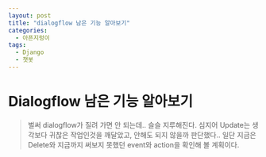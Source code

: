 ```yaml
---
layout: post
title: "dialogflow 남은 기능 알아보기"
categories:
  - 아픈지렁이
tags:
  - Django
  - 챗봇
---
```


# Dialogflow 남은 기능 알아보기

> 벌써 dialogflow가 질려 가면 안 되는데.. 슬슬 지루해진다.
> 심지어 Update는 생각보다 귀찮은 작업인것을 깨달았고, 안해도 되지 않을까 판단했다..
> 일단 지금은 Delete와 지금까지 써보지 못했던 event와 action을 확인해 볼 계획이다.

### 
<!--stackedit_data:
eyJoaXN0b3J5IjpbMjExNzc4NjUxNiwxNTQxNjUxOTg3XX0=
-->